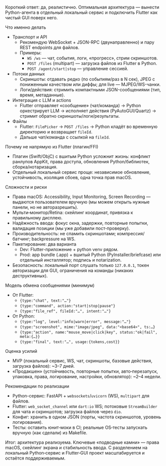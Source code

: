 Короткий ответ: да, реалистично. Оптимальная архитектура — вынести Python-агента в отдельный локальный сервис и подключить Flutter как чистый GUI поверх него.

Что именно делать
- Транспорт и API
  - Рекомендую WebSocket + JSON-RPC (двунаправленно) и пару REST endpoints для файлов.
  - Примеры:
    - `WS /ws` — чат, события, логи, «прогресс», стрим скриншотов.
    - `POST /files` (multipart) — загрузка файлов из Flutter в Python.
    - `POST /agent/start|stop` — управление сессией.
- Потоки данных
  - Скриншоты: отдавать редко (по событиям/раз в N сек), JPEG с пониженным качеством или диффы; для live — MJPEG/WS-чанки.
  - Логи/действия: стримить компактными JSON-сообщениями (тип, время, метаданные).
- Интеграция с LLM и actions
  - Flutter отправляет «сообщение» (чат/команда) → Python оркестрирует LLM → исполняет действия (PyAutoGUI/Quartz) → стримит обратно скриншоты/логи/результаты.
- Файлы
  - Flutter: `FilePicker` → `POST /files` → Python кладёт во временную директорию и возвращает `fileId`.
  - Дальше чат/команда с ссылкой на `fileId`.

Почему не напрямую из Flutter (плагин/FFI)
- Плагин (Swift/ObjC) с вшитым Python усложнит жизнь: конфликт ранлупов AppKit, права доступа, обновления Python/библиотек, сборка/нотаризация.
- Отдельный локальный сервис проще: независимое обновление, устойчивость, изоляция сбоев, одна точка прав macOS.

Сложности и риски
- Права macOS: Accessibility, Input Monitoring, Screen Recording — выдаются пользователем вручную (мы можем открыть нужные панели, но не авторазрешить).
- Мульти‑монитор/Retina: скейлинг координат, привязка к правильному дисплею.
- Надёжность ввода: фокус окна, задержки, повторные попытки, валидация позиции (мы уже добавили пост‑проверку).
- Производительность: не спамить скриншотами; компрессия/батчинг; backpressure на WS.
- Пакетирование: два варианта
  - Dev: Flutter-приложение + python venv рядом.
  - Prod: app bundle (.app) + вшитый Python (PyInstaller/briefcase) или отдельный инсталлятор; подпись и notarization.
- Безопасность: локальный порт слушать только `127.0.0.1`, токен авторизации для GUI, ограничения на команды (никаких деструктивных).

Модель обмена сообщениями (минимум)
- От Flutter:
  - `{type:"chat", text:"…"}`
  - `{type:"command", action:"start|stop|pause"}`
  - `{type:"file_ref", fileId:"…", intent:"…"}`
- От Python:
  - `{type:"log", level:"info|warn|error", message:"…"}`
  - `{type:"screenshot", mime:"image/jpeg", data:"<base64>", ts:…}`
  - `{type:"action", name:"mouse_move|click|key", status:"ok|fail", meta:{…}}`
  - `{type:"final", text:"…", usage:{tokens,cost}}`

Оценка усилий
- MVP (локальный сервис, WS, чат, скриншоты, базовые действия, загрузка файлов): ~3–7 дней.
- «Продакшен» (устойчивость, повторные попытки, авто‑перезапуск, упаковка, права, логирование, настройки, обновлятор): ~2–4 недели.

Рекомендации по реализации
- Python-сервис: FastAPI + `websockets`/`uvicorn` (WS), `multipart` для файлов.
- Flutter: `web_socket_channel` или `dart:io` WS; потоковые `StreamBuilder` для чата и скриншотов; загрузка файлов через `dio`.
- Конфиг: хранить в одном JSON (порты, частота скриншотов, уровень логирования).
- Тесты: оставить юнит‑моки в CI; реальные OS‑тесты запускать вручную (как сделали) из Makefile.

Итог: архитектура реализуема. Ключевые «подводные камни» — права macOS, скейлинг экрана и стабильность ввода. С разделением на локальный Python‑сервис и Flutter‑GUI проект масштабируется и остаётся поддерживаемым.
